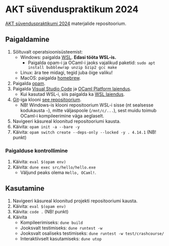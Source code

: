 # AKT süvenduspraktikum 2024

[AKT süvenduspraktikumi 2024](https://courses.cs.ut.ee/2024/AKTSP/spring) materjalide repositoorium.


## Paigaldamine
1. Sõltuvalt operatsioonisüsteemist:
    * Windows: paigalda [WSL](https://docs.microsoft.com/en-us/windows/wsl/install). **Edasi tööta WSL-is.**
        * Paigalda opam-i ja OCaml-i jaoks vajalikud paketid: `sudo apt install bubblewrap unzip bzip2 gcc make`
    * Linux: ära tee midagi, tegid juba õige valiku!
    * MacOS: paigalda [homebrew](https://brew.sh/).
2. Paigalda [opam](https://opam.ocaml.org/doc/Install.html).
3. Paigalda [Visual Studio Code](https://code.visualstudio.com/) ja [OCaml Platform laiendus](https://marketplace.visualstudio.com/items?itemName=ocamllabs.ocaml-platform).
    * Kui kasutad WSL-i, siis paigalda ka [WSL laiendus](https://marketplace.visualstudio.com/items?itemName=ms-vscode-remote.remote-wsl).
4. [Git](https://git-scm.com/downloads)-iga klooni [see repositoorium](https://github.com/sws-lab/aktsp2024).
    * NB! Windows-is klooni repositoorium WSL-i sisse (nt sealsesse kodukausta `~`), mitte väljaspoole (`/mnt/c/...`), sest muidu toimub OCaml-i kompileerimine väga aeglaselt.
5. Navigeeri käsureal kloonitud repositooriumi kausta.
6. Käivita: `opam init -a --bare -y`
7. Käivita: `opam switch create --deps-only --locked -y . 4.14.1` (NB! punkt)

### Paigalduse kontrollimine
1. Käivita: `eval $(opam env)`
2. Käivita: `dune exec src/hello/hello.exe`
    * Väljund peaks olema `Hello, OCaml!`.


## Kasutamine
1. Navigeeri käsureal kloonitud projekti repositooriumi kausta.
2. Käivita: `eval $(opam env)`
3. Käivita: `code .` (NB! punkt)
4. Käivita
    * Kompileerimiseks: `dune build`
    * Jooksvalt testimiseks: `dune runtest -w`
    * Jooksvalt osaliseks testimiseks: `dune runtest -w test/crashcourse/`
    * Interaktiivselt kasutamiseks: `dune utop`
